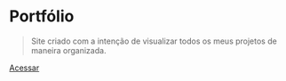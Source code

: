 # Portfólio

> Site criado com a intenção de visualizar todos os meus projetos de maneira organizada.

[Acessar](https://devjef.github.io/projects/)
